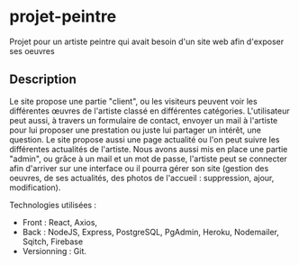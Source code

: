 # projet-peintre

Projet pour un artiste peintre qui avait besoin d'un site web afin d'exposer ses oeuvres

## Description
Le site propose une partie "client", ou les visiteurs peuvent voir les différentes œuvres de l'artiste classé en différentes catégories. L'utilisateur peut aussi, à travers un formulaire de contact, envoyer un mail à l'artiste pour lui proposer une prestation ou juste lui partager un intérêt, une question. Le site propose aussi une page actualité ou l'on peut suivre les différentes actualités de l'artiste.
Nous avons aussi mis en place une partie "admin", ou grâce à un mail et un mot de passe, l'artiste peut se connecter afin d'arriver sur une interface ou il pourra gérer son site (gestion des oeuvres, de ses actualités, des photos de l'accueil : suppression, ajour, modification).


Technologies utilisées :
- Front : React, Axios, 
- Back : NodeJS, Express, PostgreSQL, PgAdmin, Heroku, Nodemailer, Sqitch, Firebase 
- Versionning : Git.
